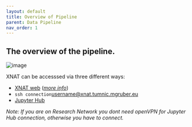 ```yaml
---
layout: default
title: Overview of Pipeline
parent: Data Pipeline
nav_order: 1
---
```


## The overview of the pipeline.

![image](https://user-images.githubusercontent.com/40626584/200499588-b6458610-8ef0-4dc8-86d9-f747e2707ee5.png)


XNAT can be accesssed via three different ways:  
- [XNAT web](xnat.tumnic.mgruber.eu/) ([_more info_](https://armos05.github.io/docs/xnat/XNAT_web/))
- ``ssh connection``<username@xnat.tumnic.mgruber.eu>
- [Jupyter Hub](http://10.0.4.1:8000/hub/login)

_Note: If you are on Research Network you dont need openVPN for Jupyter Hub connection, otherwise you have to connect._
